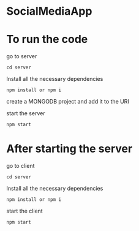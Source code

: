 # SocialMediaApp
# To run the code 

go to server
```
cd server
```
Install all the necessary dependencies
```
npm install or npm i
```
create a MONGODB project and add it to the URI

start the server
```
npm start

```
# After starting the server

go to client
```
cd server
```
Install all the necessary dependencies
```
npm install or npm i
```
start the client
```
npm start

```
